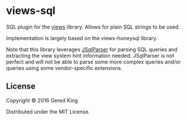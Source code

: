 # views-sql

SQL plugin for the [views][1] library. Allows for plain SQL strings to 
be used.

[1]: https://github.com/gered/views 

Implementation is largely based on the views-honeysql library.

Note that this library leverages [JSqlParser][2] for parsing SQL
queries and extracting the view system hint information needed.
JSqlParser is not perfect and will not be able to parse some more
complex queries and/or queries using some vendor-specific extensions.

[2]: https://github.com/JSQLParser/JSqlParser

## License

Copyright © 2016 Gered King

Distributed under the MIT License.
